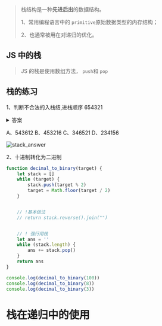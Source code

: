 > 栈结构是一种**先进后出**的数据结构。
>
> 1、常用编程语言中的 `primitive`原始数据类型的内存结构；
>
> 2、也通常被用在对递归的优化。

## JS 中的栈

> JS 的栈是使用数组方法， `push`和 `pop`

## 栈的练习

1、判断不合法的入栈结,进栈顺序 654321

<details>
<summary>答案</summary>
    C
</details>

A、543612 B、453216 C、346521 D、234156

![stack_answer](https://zoulam-pic-repo.oss-cn-beijing.aliyuncs.com/img/stack_answer.jpg)

2、十进制转化为二进制

```javascript  {.line-numbers}
function decimal_to_binary(target) {
    let stack = []
    while (target) {
        stack.push(target % 2)
        target = Math.floor(target / 2)
    }


    // !基本做法
    // return stack.reverse().join("")


    // ! 强行用栈
    let ans = ''
    while (stack.length) {
        ans += stack.pop()
    }
    return ans
}

console.log(decimal_to_binary(100))
console.log(decimal_to_binary(8))
console.log(decimal_to_binary(3))
```

# 栈在递归中的使用